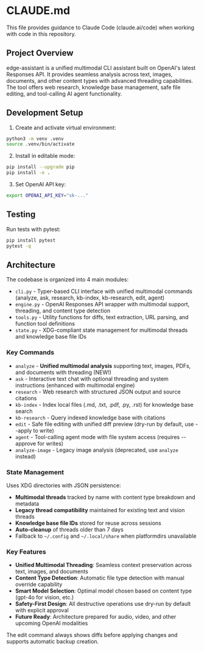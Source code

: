 # CLAUDE.md

This file provides guidance to Claude Code (claude.ai/code) when working with code in this repository.

## Project Overview

edge-assistant is a unified multimodal CLI assistant built on OpenAI's latest Responses API. It provides seamless analysis across text, images, documents, and other content types with advanced threading capabilities. The tool offers web research, knowledge base management, safe file editing, and tool-calling AI agent functionality.

## Development Setup

1. Create and activate virtual environment:
```bash
python3 -m venv .venv
source .venv/bin/activate
```

2. Install in editable mode:
```bash
pip install --upgrade pip
pip install -e .
```

3. Set OpenAI API key:
```bash
export OPENAI_API_KEY="sk-..."
```

## Testing

Run tests with pytest:
```bash
pip install pytest
pytest -q
```

## Architecture

The codebase is organized into 4 main modules:

- `cli.py` - Typer-based CLI interface with unified multimodal commands (analyze, ask, research, kb-index, kb-research, edit, agent)
- `engine.py` - OpenAI Responses API wrapper with multimodal support, threading, and content type detection
- `tools.py` - Utility functions for diffs, text extraction, URL parsing, and function tool definitions
- `state.py` - XDG-compliant state management for multimodal threads and knowledge base file IDs

### Key Commands

- `analyze` - **Unified multimodal analysis** supporting text, images, PDFs, and documents with threading (NEW!)
- `ask` - Interactive text chat with optional threading and system instructions (enhanced with multimodal engine)
- `research` - Web research with structured JSON output and source citations
- `kb-index` - Index local files (.md, .txt, .pdf, .py, .rst) for knowledge base search
- `kb-research` - Query indexed knowledge base with citations
- `edit` - Safe file editing with unified diff preview (dry-run by default, use --apply to write)
- `agent` - Tool-calling agent mode with file system access (requires --approve for writes)
- `analyze-image` - Legacy image analysis (deprecated, use `analyze` instead)

### State Management

Uses XDG directories with JSON persistence:
- **Multimodal threads** tracked by name with content type breakdown and metadata
- **Legacy thread compatibility** maintained for existing text and vision threads  
- **Knowledge base file IDs** stored for reuse across sessions
- **Auto-cleanup** of threads older than 7 days
- Fallback to `~/.config` and `~/.local/share` when platformdirs unavailable

### Key Features

- **Unified Multimodal Threading**: Seamless context preservation across text, images, and documents
- **Content Type Detection**: Automatic file type detection with manual override capability
- **Smart Model Selection**: Optimal model chosen based on content type (gpt-4o for vision, etc.)
- **Safety-First Design**: All destructive operations use dry-run by default with explicit approval
- **Future Ready**: Architecture prepared for audio, video, and other upcoming OpenAI modalities

The edit command always shows diffs before applying changes and supports automatic backup creation.